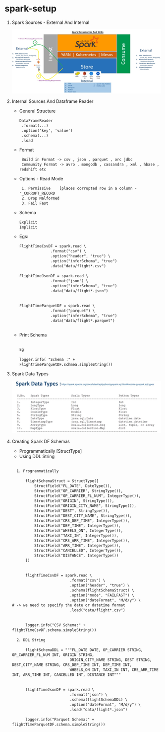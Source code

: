 # spark-setup


1.  Spark Sources - External And Internal 

       ![alt text](https://github.com/IAmZero247/spark-setup/blob/main/repo_images/spark_data_sources_and_sinks1.jpg?raw=true)
			  


2.  Internal Sources And Dataframe Reader

      *  General Structure 
      
          ```
          DataFrameReader
		   .format(...)
		   .option('key', 'value')
		   .schema(...)
		   .load
          ```	
		
	  *  Format 
          
		   ```
		    Build in Format -> csv , json , parquet , orc jdbc
			Community Format -> avro , mongodb , cassandra , xml , hbase , redshift etc 
           ```		  
		
	  *  Options - Read Mode

           ```
            1. Permissive    [places corrupted row in a column - "_CORRUPT_RECORD
		    2. Drop Malformed
		    3. Fail Fast
           ```
		  
	  *  Schema 
	       
		   ```  
           Explicit  
           Implicit		   
           ```
      *  Egs: 

          ```
		  FlightTimeCsvDF = spark.read \
						.format("csv") \
						.option("header", "true") \
						.option("inferSchema", "true")
						.data("data/flight*.csv")
		  
		  FlightTimeJsonDF = spark.read \
						.format("json") \
						.option("inferSchema", "true")
						.data("data/flight*.json")
						
		
          FlightTimeParquetDF = spark.read \
						.format("parquet") \
						.option("inferSchema", "true")
						.data("data/flight*.parquet")		
						
          
          ```		  
	  
	  * Print Schema 
	  
          ```
          
		  Eg 
		  
		  logger.info( "Schema :" + FlightTimeParquetDF.schmea.simpleString())
		  
          ```		  
	  
        	  
	  
3.  Spark Data Types 
    
      ![alt text](https://github.com/IAmZero247/spark-setup/blob/main/repo_images/spark_datatypes_to_python.jpg?raw=true)
	  

4.  Creating Spark DF Schemas

      -  Programmatically [StructType]
	  -  Using DDL String

      ```
	  
	    1. Programmatically 
	  
			flightSchemaStruct = StructType([
				StructField("FL_DATE", DateType()),
				StructField("OP_CARRIER", StringType()),
				StructField("OP_CARRIER_FL_NUM", IntegerType()),
				StructField("ORIGIN", StringType()),
				StructField("ORIGIN_CITY_NAME", StringType()),
				StructField("DEST", StringType()),
				StructField("DEST_CITY_NAME", StringType()),
				StructField("CRS_DEP_TIME", IntegerType()),
				StructField("DEP_TIME", IntegerType()),
				StructField("WHEELS_ON", IntegerType()),
				StructField("TAXI_IN", IntegerType()),
				StructField("CRS_ARR_TIME", IntegerType()),
				StructField("ARR_TIME", IntegerType()),
				StructField("CANCELLED", IntegerType()),
				StructField("DISTANCE", IntegerType())
			])
			
			
			flightTimeCsvDF = spark.read \
								.format("csv") \
								.option("header", "true") \
								.schema(flightSchemaStruct) \
								.option("mode", "FAILFAST") \
								.option("dateFormat", "M/d/y") \                     # -> we need to specify the date or datetime format
								.load("data/flight*.csv")
								
		    
			logger.info("CSV Schema:" + flightTimeCsvDF.schema.simpleString())
			
        2. DDL String 

            flightSchemaDDL = """FL_DATE DATE, OP_CARRIER STRING, OP_CARRIER_FL_NUM INT, ORIGIN STRING, 
								ORIGIN_CITY_NAME STRING, DEST STRING, DEST_CITY_NAME STRING, CRS_DEP_TIME INT, DEP_TIME INT, 
								WHEELS_ON INT, TAXI_IN INT, CRS_ARR_TIME INT, ARR_TIME INT, CANCELLED INT, DISTANCE INT"""	


            flightTimeJsonDF = spark.read \
								.format("json") \
								.schema(flightSchemaDDL) \
								.option("dateFormat", "M/d/y") \
								.load("data/flight*.json")

            logger.info("Parquet Schema:" + flightTimeParquetDF.schema.simpleString())								

      ```	  
		

   
         		 
			   
			   
			   
	  
    	
   
